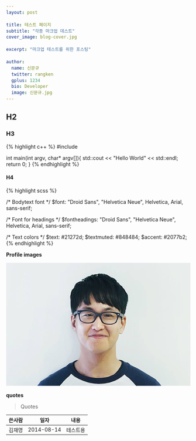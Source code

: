 ```yaml
---
layout: post

title: 테스트 페이지
subtitle: "각종 마크업 데스트"
cover_image: blog-cover.jpg

excerpt: "마크업 테스트를 위한 포스팅"

author:
  name: 신문규
  twitter: rangken
  gplus: 1234
  bio: Developer
  image: 신문규.jpg
---
```


## H2
### H3

{% highlight c++ %}
#include <iostream>

int main(int argv, char* argv[]){
  std::cout << "Hello World" << std::endl;
  return 0;
}
{% endhighlight %}

#### H4
{% highlight scss %}

/* Bodytext font */
$font: "Droid Sans", "Helvetica Neue", Helvetica, Arial, sans-serif;

/* Font for headings */
$fontheadings: "Droid Sans", "Helvetica Neue", Helvetica, Arial, sans-serif;

/* Text colors */
$text: #21272d;
$textmuted: #848484;
$accent: #2077b2;
{% endhighlight %}

**Profile images**
<div class="full zoomable"><img src="/images/김재영.jpg"></div>

**quotes**
> Quotes

|쓴사람|일자|내용|
|:--:|:---:|:---:|
|김재영|2014-08-14|테스트용|

